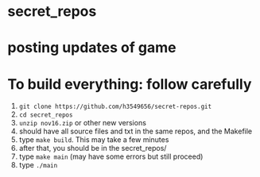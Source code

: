 # secret_repos
# posting updates of game

# To build everything: follow carefully

1. `git clone https://github.com/h3549656/secret-repos.git`
2. `cd secret_repos`
3. `unzip nov16.zip` or other new versions
4. should have all source files and txt in the same repos, and the Makefile
5. type `make build`. This may take a few minutes
6. after that, you should be in the secret_repos/
6. type `make main` (may have some errors but still proceed)
7. type `./main`

